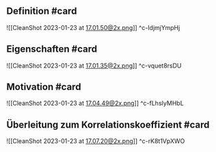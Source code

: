 ## Definition #card 
![[CleanShot 2023-01-23 at 17.01.50@2x.png]]
^c-IdjmjYmpHj

## Eigenschaften #card 
![[CleanShot 2023-01-23 at 17.01.35@2x.png]]
^c-vquet8rsDU

## Motivation #card 
![[CleanShot 2023-01-23 at 17.04.49@2x.png]]
^c-fLhsIyMHbL

## Überleitung zum Korrelationskoeffizient #card 
![[CleanShot 2023-01-23 at 17.07.20@2x.png]]
^c-rK8t1VpXWO